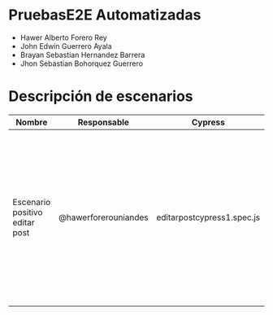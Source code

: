 # PruebasE2E Automatizadas
- Hawer Alberto Forero Rey 
- John Edwin Guerrero Ayala
- Brayan Sebastian Hernandez Barrera
- Jhon Sebastian Bohorquez Guerrero

# Descripción de escenarios
| Nombre                        | Responsable      |  Cypress |Kraken |Descripción |
|------------------------------------|------------------|-------------|-----|-----|
| Escenario positivo editar post  | @hawerforerouniandes |  editarpostcypress1.spec.js |editarpostcypress1.feature|Escenario que prueba desde el inicio de sesión, creación de un nuevo post, selección del post hasta la edición del nombre y su posterior publicación de manera exitosa.|

